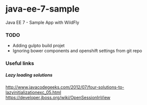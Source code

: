 # java-ee-7-sample
Java EE 7 - Sample App with WildFly

### TODO

- Adding gulpto build projet
- Ignoring bower components and openshift settings from git repo

### Useful links

##### Lazy loading solutions

http://www.javacodegeeks.com/2012/07/four-solutions-to-lazyinitializationexc_05.html
https://developer.jboss.org/wiki/OpenSessionInView